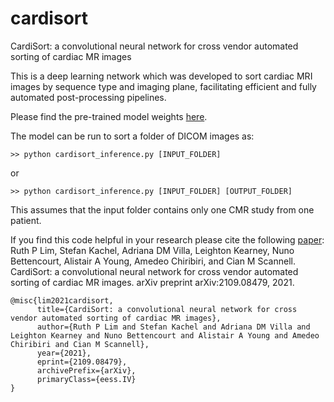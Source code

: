 # cardisort
CardiSort: a convolutional neural network for cross vendor automated sorting of cardiac MR images

This is a deep learning network which was developed to sort cardiac MRI images by sequence type and imaging plane, facilitating efficient and fully automated post-processing pipelines.

Please find the pre-trained model weights [here](https://emckclac-my.sharepoint.com/:u:/g/personal/k1633520_kcl_ac_uk/EZ-7bZsMOCxEuCrCsoa7o2sBpBSJvuaHn9mIsgktnbvjvA?e=gCgzdh).

The model can be run to sort a folder of DICOM images as:

    >> python cardisort_inference.py [INPUT_FOLDER] 
or    

    >> python cardisort_inference.py [INPUT_FOLDER] [OUTPUT_FOLDER]
This assumes that the input folder contains only one CMR study from one patient.


If you find this code helpful in your research please cite the following [paper](https://arxiv.org/abs/2109.08479):
Ruth P Lim, Stefan Kachel, Adriana DM Villa, Leighton Kearney, Nuno Bettencourt, Alistair A Young, Amedeo Chiribiri, and Cian M Scannell. CardiSort: a convolutional neural network for cross vendor automated sorting of cardiac MR images. arXiv preprint
arXiv:2109.08479, 2021.

```
@misc{lim2021cardisort,
      title={CardiSort: a convolutional neural network for cross vendor automated sorting of cardiac MR images}, 
      author={Ruth P Lim and Stefan Kachel and Adriana DM Villa and Leighton Kearney and Nuno Bettencourt and Alistair A Young and Amedeo Chiribiri and Cian M Scannell},
      year={2021},
      eprint={2109.08479},
      archivePrefix={arXiv},
      primaryClass={eess.IV}
}
```
